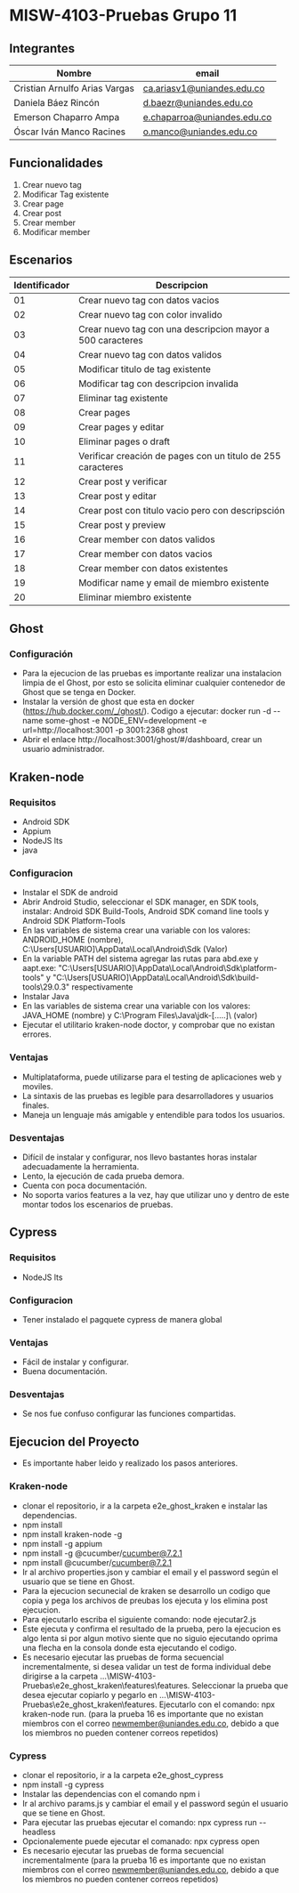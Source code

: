 # MISW-4103-Pruebas Grupo 11
## Integrantes
| Nombre | email |
| --------- | --------- |
| Cristian Arnulfo Arias Vargas | ca.ariasv1@uniandes.edu.co |
| Daniela Báez Rincón | d.baezr@uniandes.edu.co |
| Emerson Chaparro Ampa | e.chaparroa@uniandes.edu.co |
| Óscar Iván Manco Racines | o.manco@uniandes.edu.co |

## Funcionalidades
1. Crear nuevo tag
2. Modificar Tag existente
3. Crear page
4. Crear post
5. Crear member
6. Modificar member

## Escenarios
| Identificador | Descripcion |
| ----- | ----------- |
| 01 |  Crear nuevo tag con datos vacios  |
| 02 |  Crear nuevo tag con color invalido  |
| 03 |  Crear nuevo tag con una descripcion mayor a 500 caracteres |
| 04 |  Crear nuevo tag con datos validos |
| 05 |  Modificar titulo de tag existente |
| 06 |  Modificar tag con descripcion invalida |
| 07 |  Eliminar tag existente   |
| 08 |  Crear pages |
| 09 |  Crear pages y editar |
| 10 |  Eliminar pages o draft |
| 11 |  Verificar creación de pages con un titulo de 255 caracteres |
| 12 |  Crear post y verificar |
| 13 |  Crear post y editar |
| 14 |  Crear post con titulo vacio pero con descripsción |
| 15 |  Crear post y preview |
| 16 |  Crear member con datos validos |
| 17 |  Crear member con datos vacios |
| 18 |  Crear member con datos existentes |
| 19 |  Modificar name y email de miembro existente |
| 20 |  Eliminar miembro existente |

## Ghost
### Configuración
* Para la ejecucion de las pruebas es importante realizar una instalacion limpia de el Ghost, por esto se solicita eliminar cualquier contenedor de Ghost que se tenga en Docker.
* Instalar la versión de ghost que esta en docker (https://hub.docker.com/_/ghost/).
Codigo a ejecutar: docker run -d --name some-ghost -e NODE_ENV=development -e url=http://localhost:3001 -p 3001:2368 ghost
* Abrir el enlace http://localhost:3001/ghost/#/dashboard, crear un usuario administrador.

## Kraken-node
### Requisitos
* Android SDK
* Appium
* NodeJS lts
* java
### Configuracion
* Instalar el SDK de android
* Abrir Android Studio, seleccionar el SDK manager, en SDK tools, instalar: Android SDK Build-Tools, Android SDK comand line tools y Android SDK Platform-Tools
* En las variables de sistema crear una variable con los valores:	ANDROID_HOME (nombre), C:\Users\[USUARIO]\AppData\Local\Android\Sdk (Valor)
* En la variable PATH del sistema agregar las rutas para abd.exe y aapt.exe: "C:\Users\[USUARIO]\AppData\Local\Android\Sdk\platform-tools" y "C:\Users\[USUARIO]\AppData\Local\Android\Sdk\build-tools\29.0.3" respectivamente
* Instalar Java
* En las variables de sistema crear una variable con los valores: JAVA_HOME (nombre) y C:\Program Files\Java\jdk-[.....]\ (valor)
* Ejecutar el utilitario kraken-node doctor, y comprobar que no existan errores.
### Ventajas
* Multiplataforma, puede utilizarse para el testing de aplicaciones web y moviles.
* La sintaxis de las pruebas es legible para desarrolladores y usuarios finales.
* Maneja un lenguaje más amigable y entendible para todos los usuarios.
### Desventajas
* Difícil de instalar y configurar, nos llevo bastantes horas instalar adecuadamente la herramienta.
* Lento, la ejecución de cada prueba demora.
* Cuenta con poca documentación.
* No soporta varios features a la vez, hay que utilizar uno y dentro de este montar todos los escenarios de pruebas.
## Cypress
### Requisitos
* NodeJS lts
### Configuracion
* Tener instalado el pagquete cypress de manera global
### Ventajas
* Fácil de instalar y configurar.
* Buena documentación.
### Desventajas
* Se nos fue confuso configurar las funciones compartidas.

## Ejecucion del Proyecto
* Es importante haber leido y realizado los pasos anteriores.

### Kraken-node
* clonar el repositorio, ir a la carpeta e2e_ghost_kraken e instalar las dependencias.
* npm install
* npm install kraken-node -g
* npm install -g appium
* npm install -g @cucumber/cucumber@7.2.1
* npm install @cucumber/cucumber@7.2.1
* Ir al archivo properties.json y cambiar  el email y el password según el usuario que se tiene en Ghost.
* Para la ejecucion secunecial de kraken se desarrollo un codigo que copia y pega los archivos de preubas los ejecuta y los elimina post ejecucion.
* Para ejecutarlo escriba el siguiente comando: node ejecutar2.js
* Este ejecuta y confirma el resultado de la prueba, pero la ejecucion es algo lenta si por algun motivo siente que no siguio ejecutando oprima una flecha en la consola donde esta ejecutando el codigo.
* Es necesario ejecutar las pruebas de forma secuencial incrementalmente, si desea validar un test de forma individual debe dirigirse a la carpeta  ...\MISW-4103-Pruebas\e2e_ghost_kraken\features\features. Seleccionar la prueba que desea ejecutar copiarlo y pegarlo en ...\MISW-4103-Pruebas\e2e_ghost_kraken\features. Ejecutarlo con el comando: npx kraken-node run. (para la prueba 16 es importante que no existan miembros con el correo newmember@uniandes.edu.co, debido a que los miembros no pueden contener correos repetidos)

### Cypress 
* clonar el repositorio, ir a la carpeta e2e_ghost_cypress
* npm install -g cypress
* Instalar las dependencias con el comando npm i
* Ir al archivo params.js y cambiar  el email y el password según el usuario que se tiene en Ghost.
* Para ejecutar las pruebas ejecutar el comando: npx cypress run --headless
* Opcionalemente puede ejecutar el comanado:  npx cypress open
* Es necesario ejecutar las pruebas de forma secuencial incrementalmente (para la prueba 16 es importante que no existan miembros con el correo newmember@uniandes.edu.co, debido a que los miembros no pueden contener correos repetidos)
